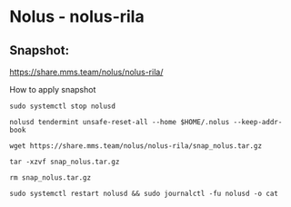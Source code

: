 # Nolus - nolus-rila

## Snapshot:
https://share.mms.team/nolus/nolus-rila/

 How to apply snapshot

``sudo systemctl stop nolusd``

``nolusd tendermint unsafe-reset-all --home $HOME/.nolus --keep-addr-book``

``wget https://share.mms.team/nolus/nolus-rila/snap_nolus.tar.gz``

``tar -xzvf snap_nolus.tar.gz``

``rm snap_nolus.tar.gz``

``sudo systemctl restart nolusd && sudo journalctl -fu nolusd -o cat``

